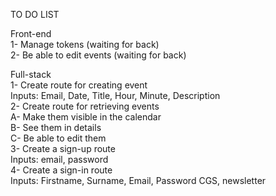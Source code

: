 TO DO LIST  
  
Front-end  
1- Manage tokens (waiting for back)  
2- Be able to edit events (waiting for back)  
  
  
Full-stack  
1- Create route for creating event  
    Inputs: Email, Date, Title, Hour, Minute, Description  
2- Create route for retrieving events  
    A- Make them visible in the calendar  
    B- See them in details  
    C- Be able to edit them  
3- Create a sign-up route  
    Inputs: email, password  
4- Create a sign-in route  
    Inputs: Firstname, Surname, Email, Password CGS, newsletter  
